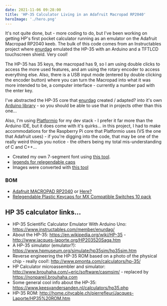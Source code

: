 ```yaml
---
date: 2021-11-06 09:28:00
title: 'HP-35 Calculator Living in an Adafruit Macropad RP2040'
heroImage: './hero.png'
---
```


It's not quite done, but - more coding to do, but I've been working on getting HP's first pocket calculator running as an emulator on the Adafruit Macropad RP2040 keeb. The bulk of this code comes from an Instructables project where [enurdag](https://www.instructables.com/member/enurdag/) emulated the HP-35 with an Arduino and a TFTLCD touchscreen shield. Very cool!

The HP-35 has 35 keys, the macropad has 9, so I am using double clicks to access the more used features, and am using the rotary encoder to access everything else. Also, there is a USB input mode (entered by double clicking the encoder button) where you can turn the Macropad into what it was more intended to be, a computer interface - currently a number pad with the enter key.

I've abstracted the HP-35 core that [enurdag](https://www.instructables.com/member/enurdag/) created / adapted? into it's own [Arduino library](https://github.com/funkfinger/HP-35-Arduino-Calc) - so you should be able to use that in projects other than this one...

Also, I'm using [Platformio](https://platformio.org) for my dev stack - I prefer it far more than the Arduino IDE, but it does come with it's quirks... in this project, I had to make accommodations for the Raspberry Pi core that Platformio uses (VS the one that Adafruit uses) - if you're digging into the code, that may be one of the really weird things you notice - the others being my total mis-understanding of C and C++...

- Created my own 7-segment font using [this tool](https://tchapi.github.io/Adafruit-GFX-Font-Customiser/).
- [legends for relegendable caps](https://docs.google.com/document/d/1mupzLa-DK0bMKQjIS_BeLYIE813HpPON7XwUicwWx2c/edit?usp=sharing)
- Images were converted with [this tool](https://javl.github.io/image2cpp/)

### BOM

- [Adafruit MACROPAD RP2040](https://www.adafruit.com/product/5100) or [Here?](https://www.digikey.com/en/products?s=N4IgjCBcoLQBxVAYygMwIYBsDOBTANCAPZQDa4ArAEwIC6AvvYVWSBWAAwcgNA)
- [Relegendable Plastic Keycaps for MX Compatible Switches 10 pack](https://www.adafruit.com/product/5039)

## HP 35 calculator links...

- HP-35 Scientific Calculator Emulator With Arduino Uno: https://www.instructables.com/member/enurdag/
- About the HP-35: https://en.wikipedia.org/wiki/HP-35 - http://www.jacques-laporte.org/HP203520Saga.htm
- A HP-35 simulator (emulator?): https://www.hpmuseum.org/simulate/hp35sim/hp35sim.htm
- Reverse engineering the HP-35 ROM based on a photo of the physical chip - really cool!: http://www.pmonta.com/calculators/hp-35/
- HP Calculator microassembler and simulator: http://www.brouhaha.com/~eric/software/casmsim/ - replaced by https://nonpareil.brouhaha.com
- Some general cool info about the HP-35: https://www.keesvandersanden.nl/calculators/hp35.php
- HP-35 ROM: http://home.citycable.ch/pierrefleur/Jacques-Laporte/HP35%20ROM.htm

